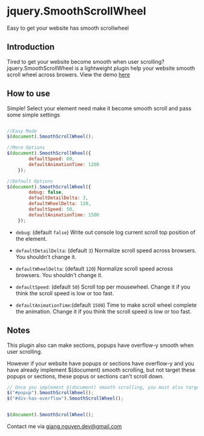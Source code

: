 # jquery.SmoothScrollWheel
Easy to get your website has smooth scrollwheel

## Introduction

Tired to get your website become smooth when user scrolling? jquery.SmoothScrollWheel is a lightweight plugin help your website smooth scroll wheel across browers.
View the demo [here](https://rawgit.com/nntgwww/jquery.SmoothScrollWheel/master/Demo.html)

## How to use

Simple! Select your element need make it become smooth scroll and pass some simple settings

```javascript

//Easy Mode
$(document).SmoothScrollWheel();

//More Options
$(document).SmoothScrollWheel({
        defaultSpeed: 60,
        defaultAnimationTime: 1200
    });

//Default Options
$(document).SmoothScrollWheel({
        debug: false,
        defaultDetailDelta: 3,
        defaultWheelDelta: 120,
        defaultSpeed: 50,
        defaultAnimationTime: 1500
    });
```

- `debug`: (default `false`) Write out console log current scroll top position of the element.

- `defaultDetailDelta`: (default `3`) Normalize scroll speed across browsers. You shouldn't change it.

- `defaultWheelDelta`: (default `120`) Normalize scroll speed across browsers. You shouldn't change it.

- `defaultSpeed`: (default `50`) Scroll top per mousewheel. Change it if you think the scroll speed is low or too fast.

- `defaultAnimationTime`:(default `1500`) Time to make scroll wheel complete the animation. Change it if you think the scroll speed is low or too fast.

## Notes

This plugin also can make sections, popups have overflow-y smooth when user scrolling.

However if your website have popups or sections have overflow-y and you have already implement $(document) smooth scrolling, but not target these popups or sections, these popus or sections can't scroll down.


```javascript
// Once you implement $(document) smooth scrolling, you must also target these, or it won't scroll!
$("#popup").SmoothScrollWheel();
$("#div-has-overflow").SmoothScrollWheel();


$(document).SmoothScrollWheel();

```


Contact me via giang.nguyen.dev@gmail.com
